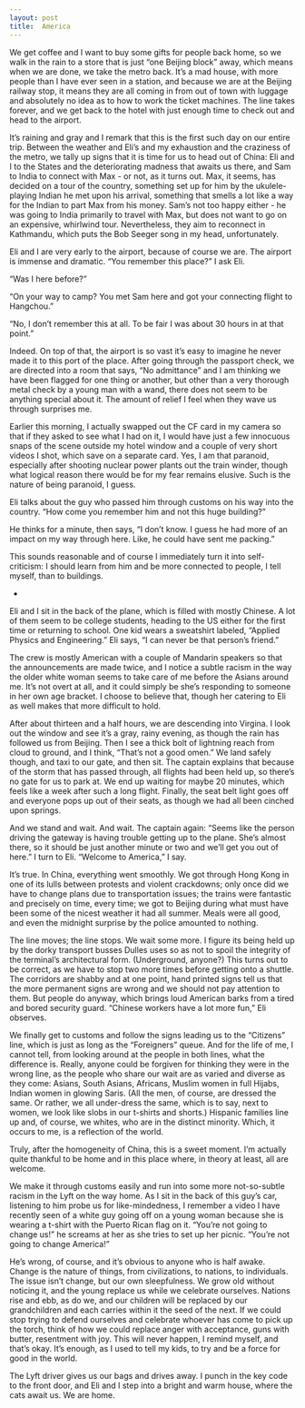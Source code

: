 ```yaml
---
layout: post
title:  America
---
```

We get coffee and I want to buy some gifts for people back home, so we walk in the rain to a store that is just “one Beijing block” away, which means when we are done, we take the metro back. It’s a mad house, with more people than I have ever seen in a station, and because we are at the Beijing railway stop, it means they are all coming in from out of town with luggage and absolutely no idea as to how to work the ticket machines. The line takes forever, and we get back to the hotel with just enough time to check out and head to the airport. 

It’s raining and gray and I remark that this is the first such day on our entire trip. Between the weather and Eli’s and my exhaustion and the craziness of the metro, we tally up signs that it is time for us to head out of China: Eli and I to the States and the deteriorating madness that awaits us there, and Sam to India to connect with Max - or not, as it turns out. Max, it seems, has decided on a tour of the country, something set up for him by the ukulele-playing Indian he met upon his arrival, something that smells a lot like a way for the Indian to part Max from his money. Sam’s not too happy either - he was going to India primarily to travel with Max, but does not want to go on an expensive, whirlwind tour. Nevertheless, they aim to reconnect in Kathmandu, which puts the Bob Seeger song in my head, unfortunately. 

Eli and I are very early to the airport, because of course we are. The airport is immense and dramatic. “You remember this place?” I ask Eli.

“Was I here before?”

“On your way to camp? You met Sam here and got your connecting flight to Hangchou.”

“No, I don’t remember this at all. To be fair I was about 30 hours in at that point.”

Indeed. On top of that, the airport is so vast it’s easy to imagine he never made it to this port of the place. After going through the passport check, we are directed into a room that says, “No admittance” and I am thinking we have been flagged for one thing or another, but other than a very thorough metal check by a young man with a wand, there does not seem to be anything special about it. The amount of relief I feel when they wave us through surprises me.

Earlier this morning, I actually swapped out the CF card in my camera so that if they asked to see what I had on it, I would have just a few innocuous snaps of the scene outside my hotel window and a couple of very short videos I shot, which save on a separate card. Yes, I am that paranoid, especially after shooting nuclear power plants out the train winder, though what logical reason there would be for my fear remains elusive. Such is the nature of being paranoid, I guess.

Eli talks about the guy who passed him through customs on his way into the country. “How come you remember him and not this huge building?”

He thinks for a minute, then says, “I don’t know. I guess he had more of an impact on my way through here. Like, he could have sent me packing.”

This sounds reasonable and of course I immediately turn it into self-criticism: I should learn from him and be more connected to people, I tell myself, than to buildings.

+

Eli and I sit in the back of the plane, which is filled with mostly Chinese. A lot of them seem to be college students, heading to the US either for the first time or returning to school. One kid wears a sweatshirt labeled, “Applied Physics and Engineering.” Eli says, “I can never be that person’s friend.”

The crew is mostly American with a couple of Mandarin speakers so that the announcements are made twice, and I notice a subtle racism in the way the older white woman seems to take care of me before the Asians around me. It’s not overt at all, and it could simply be she’s responding to someone in her own age bracket. I choose to believe that, though her catering to Eli as well makes that more difficult to hold.

After about thirteen and a half hours, we are descending into Virgina. I look out the window and see it’s a gray, rainy evening, as though the rain has followed us from Beijing. Then I see a thick bolt of lightning reach from cloud to ground, and I think, “That’s not a good omen.” We land safely though, and taxi to our gate, and then sit. The captain explains that because of the storm that has passed through, all flights had been held up, so there’s no gate for us to park at. We end up waiting for maybe 20 minutes, which feels like a week after such a long flight. Finally, the seat belt light goes off and everyone pops up out of their seats, as though we had all been cinched upon springs.

And we stand and wait. And wait. The captain again: “Seems like the person driving the gateway is having trouble getting up to the plane. She’s almost there, so it should be just another minute or two and we’ll get you out of here.” I turn to Eli. “Welcome to America,” I say.

It’s true. In China, everything went smoothly. We got through Hong Kong in one of its lulls between protests and violent crackdowns; only once did we have to change plans due to transportation issues; the trains were fantastic and precisely on time, every time; we got to Beijing during what must have been some of the nicest weather it had all summer. Meals were all good, and even the midnight surprise by the police amounted to nothing.

The line moves; the line stops. We wait some more. I figure its being held up by the dorky transport busses Dulles uses so as not to spoil the integrity of the terminal’s architectural form. (Underground, anyone?) This turns out to be correct, as we have to stop two more times before getting onto a shuttle. The corridors are shabby and at one point, hand printed signs tell us that the more permanent signs are wrong and we should not pay attention to them. But people do anyway, which brings loud American barks from a tired and bored security guard. “Chinese workers have a lot more fun,” Eli observes.

We finally get to customs and follow the signs leading us to the “Citizens” line, which is just as long as the “Foreigners” queue. And for the life of me, I cannot tell, from looking around at the people in both lines, what the difference is. Really, anyone could be forgiven for thinking they were in the wrong line, as the people who share our wait are as varied and diverse as they come: Asians, South Asians, Africans, Muslim women in full Hijabs, Indian women in glowing Saris. (All the men, of course, are dressed the same. Or rather, we all under-dress the same, which is to say, next to women, we look like slobs in our t-shirts and shorts.)  Hispanic families line up and, of course, we whites, who are in the distinct minority. Which, it occurs to me, is a reflection of the world.

Truly, after the homogeneity of China, this is a sweet moment. I’m actually quite thankful to be home and in this place where, in theory at least, all are welcome. 

We make it through customs easily and run into some more not-so-subtle racism in the Lyft on the way home. As I sit in the back of this guy’s car, listening to him probe us for like-mindedness, I remember a video I have recently seen of a white guy going off on a young woman because she is wearing a t-shirt with the Puerto Rican flag on it. “You’re not going to change us!” he screams at her as she tries to set up her picnic. “You’re not going to change America!”

He’s wrong, of course, and it’s obvious to anyone who is half awake. Change is the nature of things, from civilizations, to nations, to individuals. The issue isn’t change, but our own sleepfulness. We grow old without noticing it, and the young replace us while we celebrate ourselves. Nations rise and ebb, as do we, and our children will be replaced by our grandchildren and each carries within it the seed of the next. If we could stop trying to defend ourselves and celebrate whoever has come to pick up the torch, think of how we could replace anger with acceptance, guns with butter, resentment with joy. This will never happen, I remind myself, and that’s okay. It’s enough, as I used to tell my kids, to try and be a force for good in the world.

The Lyft driver gives us our bags and drives away. I punch in the key code to the front door, and Eli and I step into a bright and warm house, where the cats await us. We are home. 
